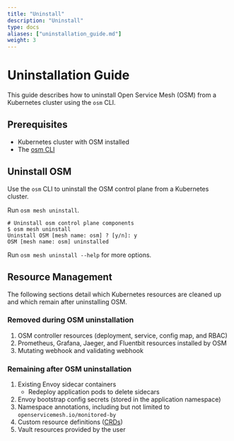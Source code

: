 ```yaml
---
title: "Uninstall"
description: "Uninstall"
type: docs
aliases: ["uninstallation_guide.md"]
weight: 3
---
```


# Uninstallation Guide

This guide describes how to uninstall Open Service Mesh (OSM) from a Kubernetes cluster using the `osm` CLI.

## Prerequisites

- Kubernetes cluster with OSM installed
- The [osm CLI](../../install)


## Uninstall OSM

Use the `osm` CLI to uninstall the OSM control plane from a Kubernetes cluster.

Run `osm mesh uninstall`.

```console
# Uninstall osm control plane components
$ osm mesh uninstall
Uninstall OSM [mesh name: osm] ? [y/n]: y
OSM [mesh name: osm] uninstalled
```

Run `osm mesh uninstall --help` for more options.

## Resource Management

The following sections detail which Kubernetes resources are cleaned up and which remain after uninstalling OSM.

### Removed during OSM uninstallation

1. OSM controller resources (deployment, service, config map, and RBAC)
1. Prometheus, Grafana, Jaeger, and Fluentbit resources installed by OSM
1. Mutating webhook and validating webhook

### Remaining after OSM uninstallation

1. Existing Envoy sidecar containers
   - Redeploy application pods to delete sidecars
1. Envoy bootstrap config secrets (stored in the application namespace)
1. Namespace annotations, including but not limited to `openservicemesh.io/monitored-by`
1. Custom resource definitions ([CRDs](https://github.com/openservicemesh/osm/tree/main/charts/osm/crds))
1. Vault resources provided by the user

